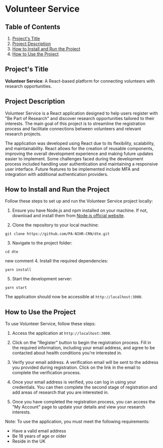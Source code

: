 # Volunteer Service

## Table of Contents

1. [Project's Title](#projects-title)
2. [Project Description](#project-description)
3. [How to Install and Run the Project](#how-to-install-and-run-the-project)
4. [How to Use the Project](#how-to-use-the-project)

## Project's Title

**Volunteer Service**: A React-based platform for connecting volunteers with research opportunities.

## Project Description

Volunteer Service is a React application designed to help users register with "Be Part of Research" and discover research opportunities tailored to their interests. The main goal of this project is to streamline the registration process and facilitate connections between volunteers and relevant research projects.

The application was developed using React due to its flexibility, scalability, and maintainability. React allows for the creation of reusable components, improving the overall development experience and making future updates easier to implement. Some challenges faced during the development process included handling user authentication and maintaining a responsive user interface. Future features to be implemented include MFA and integration with additional authentication providers.

## How to Install and Run the Project

Follow these steps to set up and run the Volunteer Service project locally:

1. Ensure you have Node.js and npm installed on your machine. If not, download and install them from [Node.js official website](https://nodejs.org/en/download/).

2. Clone the repository to your local machine:

```
git clone https://github.com/PA-NIHR-CRN/dte.git
```

3. Navigate to the project folder:

```
cd dte
```

new comment 4. Install the required dependencies:

```
yarn install
```

5. Start the development server:

```
yarn start
```

The application should now be accessible at `http://localhost:3000`.

## How to Use the Project

To use Volunteer Service, follow these steps:

1. Access the application at `http://localhost:3000`.

2. Click on the "Register" button to begin the registration process. Fill in the required information, including your email address, and agree to be contacted about health conditions you're interested in.

3. Verify your email address. A verification email will be sent to the address you provided during registration. Click on the link in the email to complete the verification process.

4. Once your email address is verified, you can log in using your credentials. You can then complete the second stage of registration and add areas of research that you are interested in.

5. Once you have completed the registration process, you can access the "My Account" page to update your details and view your research interests.

Note: To use the application, you must meet the following requirements:

- Have a valid email address
- Be 18 years of age or older
- Reside in the UK
